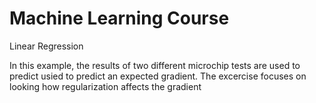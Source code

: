 # Machine Learning Course
Linear Regression
  
In this example, the results of two different microchip tests are used to predict usied to predict an expected gradient. The excercise focuses on looking how regularization affects the gradient
